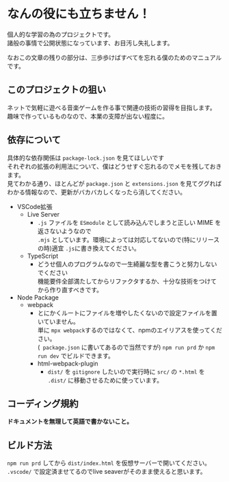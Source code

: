 # なんの役にも立ちません！

個人的な学習の為のプロジェクトです。  
諸般の事情で公開状態になっています、お目汚し失礼します。

なおこの文章の残りの部分は、三歩歩けばすべてを忘れる僕のためのマニュアルです。
  
## このプロジェクトの狙い
ネットで気軽に遊べる音楽ゲームを作る事で関連の技術の習得を目指します。   
趣味で作っているものなので、本業の支障が出ない程度に。  
  
## 依存について
具体的な依存関係は `package-lock.json` を見てほしいです  
それぞれの拡張の利用法について、僕はどうせすぐ忘れるのでメモを残しておきます。  
見てわかる通り、ほとんどが `package.json` と `extensions.json` を見てググればわかる情報なので、更新がバカバカしくなったら消してください。

- VSCode拡張
    - Live Server
        - `.js` ファイルを `ESmodule` として読み込んでしまうと正しい MIME を返さないようなので  
        `.mjs` としています。環境によっては対応してないので(特にリリースの時)適宜 `.js`に書き換えてください。
    - TypeScript
        - どうせ個人のプログラムなので一生綺麗な型を書こうと努力しないでください  
        機能要件全部満たしてからリファクタするか、十分な技術をつけてから作り直すべきです。
- Node Package
    - webpack
        - とにかくルートにファイルを増やしたくないので設定ファイルを置いていません。  
        単に `mpx webpack`するのではなくて、npmのエイリアスを使ってください。  
        (` package.json` に書いてあるので当然ですが) `npm run prd` か `npm run dev` でビルドできます。
        - html-webpack-plugin
            - `dist/` を `gitignore` したいので実行時に ` src/ ` の ` *.html ` を ` .dist/ ` に移動させるために使っています。


## コーディング規約
**ドキュメントを無理して英語で書かないこと。**

## ビルド方法  
`npm run prd` してから `dist/index.html` を仮想サーバーで開いてください。  
`.vscode/` で設定済ませてるのでlive seaverがそのまま使えると思います。
